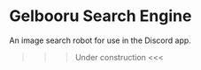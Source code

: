 # Gelbooru Search Engine

An image search robot for use in the Discord app.

>>> Under construction <<<
